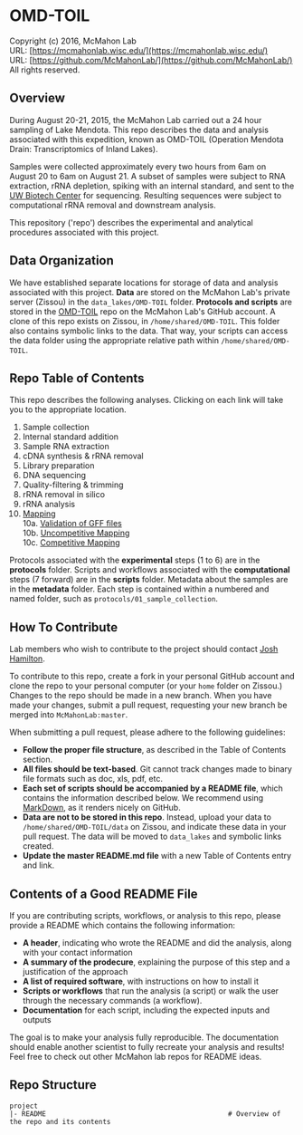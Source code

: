 OMD-TOIL
===
Copyright (c) 2016, McMahon Lab  
URL: [https://mcmahonlab.wisc.edu/](https://mcmahonlab.wisc.edu/)  
URL: [https://github.com/McMahonLab/](https://github.com/McMahonLab/)  
All rights reserved.

Overview
--
During August 20-21, 2015, the McMahon Lab carried out a 24 hour sampling of Lake Mendota. This repo describes the data and analysis associated with this expedition, known as OMD-TOIL (Operation Mendota Drain: Transcriptomics of Inland Lakes).

Samples were collected approximately every two hours from 6am on August 20 to 6am on August 21. A subset of samples were subject to RNA extraction, rRNA depletion, spiking with an internal standard, and sent to the [UW Biotech Center](https://www.biotech.wisc.edu/) for sequencing. Resulting sequences were subject to computational rRNA removal and downstream analysis.

This repository ('repo') describes the experimental and analytical procedures associated with this project.

Data Organization
--
We have established separate locations for storage of data and analysis associated with this project. __Data__ are stored on the McMahon Lab's private server (Zissou) in the `data_lakes/OMD-TOIL` folder. __Protocols and scripts__ are stored in the [OMD-TOIL](https://github.com/McMahonLab/OMD-TOILv2) repo on the McMahon Lab's GitHub account. A clone of this repo exists on Zissou, in `/home/shared/OMD-TOIL`. This folder also contains symbolic links to the data. That way, your scripts can access the data folder using the appropriate relative path within `/home/shared/OMD-TOIL`.

Repo Table of Contents
--
This repo describes the following analyses. Clicking on each link will take you to the appropriate location.

1. Sample collection
2. Internal standard addition
3. Sample RNA extraction
4. cDNA synthesis & rRNA removal
5. Library preparation
6. DNA sequencing
7. Quality-filtering & trimming
8. rRNA removal in silico
9. rRNA analysis
10. [Mapping](scripts/10_mapping/README.md)  
  10a. [Validation of GFF files](scripts/10_mapping/10a_gffValidation/README.md)  
  10b. [Uncompetitive Mapping](scripts/10_mapping/10b_uncompetitive/README.md)  
  10c. [Competitive Mapping](scripts/10_mapping/10c_competitive/README.md)  

Protocols associated with the __experimental__ steps (1 to 6) are in the __protocols__ folder. Scripts and workflows associated with the __computational__ steps (7 forward) are in the __scripts__ folder. Metadata about the samples are in the __metadata__ folder. Each step is contained within a numbered and named folder, such as `protocols/01_sample_collection`.

How To Contribute
--
Lab members who wish to contribute to the project should contact [Josh Hamilton](https://github.com/joshamilton).

To contribute to this repo, create a fork in your personal GitHub account and clone the repo to your personal computer (or your `home` folder on Zissou.) Changes to the repo should be made in a new branch. When you have made your changes, submit a pull request, requesting your new branch be merged into `McMahonLab:master`.

When submitting a pull request, please adhere to the following guidelines:

* __Follow the proper file structure__, as described in the Table of Contents section.
* __All files should be text-based__. Git cannot track changes made to binary file formats such as doc, xls, pdf, etc.
* __Each set of scripts should be accompanied by a README file__, which contains the information described below. We recommend using [MarkDown](https://help.github.com/articles/markdown-basics/), as it renders nicely on GitHub.
* __Data are not to be stored in this repo__. Instead, upload your data to `/home/shared/OMD-TOIL/data` on Zissou, and indicate these data in your pull request. The data will be moved to `data_lakes` and symbolic links created.
* __Update the master README.md file__ with a new Table of Contents entry and link.

Contents of a Good README File
--
If you are contributing scripts, workflows, or analysis to this repo, please provide a README which contains the following information:

* __A header__, indicating who wrote the README and did the analysis, along with your contact information
* __A summary of the prodecure__, explaining the purpose of this step and a justification of the approach
* __A list of required software__, with instructions on how to install it
* __Scripts or workflows__ that run the analysis (a script) or walk the user through the necessary commands (a workflow).
* __Documentation__ for each script, including the expected inputs and outputs

The goal is to make your analysis fully reproducible. The documentation should enable another scientist to fully recreate your analysis and results! Feel free to check out other McMahon lab repos for README ideas.

Repo Structure
--
    project
    |- README                                             # Overview of the repo and its contents
